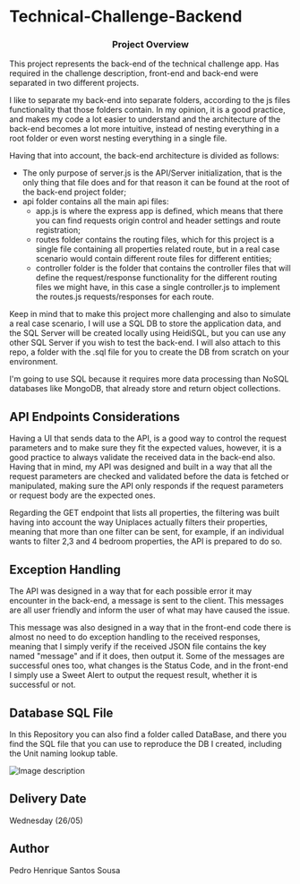 # Technical-Challenge-Backend

<p align="center">
    <h3 align="center">Project Overview</h3>
</p>

This project represents the back-end of the technical challenge app. Has required in the challenge description, front-end and back-end were separated in two different projects.

I like to separate my back-end into separate folders, according to the js files functionality that those folders contain. In my opinion, it is a good practice, and makes my code a lot easier to understand and the architecture of the back-end becomes a lot more intuitive, instead of nesting everything in a root folder or even worst nesting everything in a single file.

Having that into account, the back-end architecture is divided as follows:

<ul>
    <li>The only purpose of server.js is the API/Server initialization, that is the only thing that file does and for that reason it can be found at the root of the back-end project folder;
    </li>
    <li>api folder contains all the main api files:
        <ul>
            <li>app.js is where the express app is defined, which means that there you can find requests origin control and header settings and route registration;</li>
            <li>routes folder contains the routing files, which for this project is a single file containing all properties related route, but in a real case scenario would contain different route files for different entities;</li>
            <li>controller folder is the folder that contains the controller files that will define the request/response functionality for the different routing files we might have, in this case a single controller.js to implement the routes.js requests/responses for each route.</li>
        </ul>
</ul>

Keep in mind that to make this project more challenging and also to simulate a real case scenario, I will use a SQL DB to store the application data, and the SQL Server will be created locally using HeidiSQL, but you can use any other SQL Server if you wish to test the back-end. I will also attach to this repo, a folder with the .sql file for you to create the DB from scratch on your environment.

I'm going to use SQL because it requires more data processing than NoSQL databases like MongoDB, that already store and return object collections.

## API Endpoints Considerations

Having a UI that sends data to the API, is a good way to control the request parameters and to make sure they fit the expected values, however, it is a good practice to always validate the received data in the back-end also. Having that in mind, my API was designed and built in a way that all the request parameters are checked and validated before the data is fetched or manipulated, making sure the API only responds if the request parameters or request body are the expected ones.

Regarding the GET endpoint that lists all properties, the filtering was built having into account the way Uniplaces actually filters their properties, meaning that more than one filter can be sent, for example, if an individual wants to filter 2,3 and 4 bedroom properties, the API is prepared to do so.

## Exception Handling

The API was designed in a way that for each possible error it may encounter in the back-end, a message is sent to the client. This messages are all user friendly and inform the user of what may have caused the issue.

This message was also designed in a way that in the front-end code there is almost no need to do exception handling to the received responses, meaning that I simply verify if the received JSON file contains the key named "message" and if it does, then output it. Some of the messages are successful ones too, what changes is the Status Code, and in the front-end I simply use a Sweet Alert to output the request result, whether it is successful or not.

## Database SQL File

In this Repository you can also find a folder called DataBase, and there you find the SQL file that you can use to reproduce the DB I created, including the Unit naming lookup table.

![Image description](https://github.com/PedroSousa97/https://github.com/PedroSousa97/Technical-Challenge-Backend-NodeJS/blob/main/Database/DBDiagram.PNG)

## Delivery Date

Wednesday (26/05)

## Author

Pedro Henrique Santos Sousa
